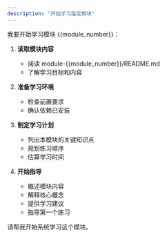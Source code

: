 ```yaml
---
description: "开始学习指定模块"
---
```


我要开始学习模块 {{module_number}}：

1. **读取模块内容**
   - 阅读 module-{{module_number}}/README.md
   - 了解学习目标和内容

2. **准备学习环境**
   - 检查前置要求
   - 确认依赖已安装

3. **制定学习计划**
   - 列出本模块的关键知识点
   - 规划练习顺序
   - 估算学习时间

4. **开始指导**
   - 概述模块内容
   - 解释核心概念
   - 提供学习建议
   - 指导第一个练习

请帮我开始系统学习这个模块。
